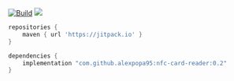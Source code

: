 [![Build](https://github.com/alexpopa95/nfc-card-reader/actions/workflows/build.yml/badge.svg?branch=master)](https://github.com/alexpopa95/nfc-card-reader/actions/workflows/build.yml)
[![](https://jitpack.io/v/alexpopa95/nfc-card-reader.svg)](https://jitpack.io/#alexpopa95/nfc-card-reader)

```gradle
repositories {
    maven { url 'https://jitpack.io' }
}

dependencies {
    implementation "com.github.alexpopa95:nfc-card-reader:0.2"
}
```

